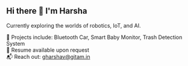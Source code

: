 ## Hi there 👋 I'm Harsha

Currently exploring the worlds of robotics, IoT, and AI.

📌 Projects include: Bluetooth Car, Smart Baby Monitor, Trash Detection System  
📄 Resume available upon request  
📬 Reach out: gharshav@gitam.in  

